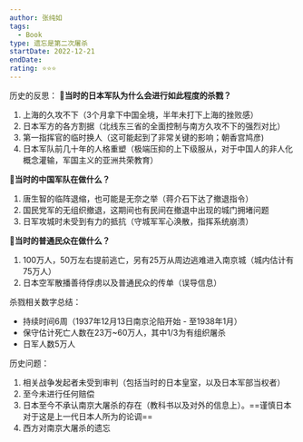 ```yaml
---
author: 张纯如
tags:
  - Book
type: 遗忘是第二次屠杀
startDate: 2022-12-21
endDate: 
rating: ⭐⭐⭐
---
```


历史的反思：
🔴**当时的日本军队为什么会进行如此程度的杀戮？**
  1. 上海的久攻不下（3个月拿下中国全境，半年未打下上海的挫败感）
  2. 日本军方的各方割据（北线东三省的全面控制与南方久攻不下的强烈对比）
  3. 第一指挥官的临时换人（这可能起到了非常关键的影响；朝香宫鸠彦)
  4. 日本军队前几十年的人格重塑（极端压抑的上下级服从，对于中国人的非人化概念灌输，军国主义的亚洲共荣教育）
  
🔴**当时的中国军队在做什么？**
  1. 唐生智的临阵退缩，也可能是无奈之举（蒋介石下达了撤退指令）
  2. 国民党军的无组织撤退，这期间也有民间在撤退中出现的城门拥堵问题
  3. 日军攻城时未受到有力的抵抗（守城军军心涣散，指挥系统崩溃）

🔴**当时的普通民众在做什么？**
1. 100万人，50万左右提前逃亡，另有25万从周边逃难进入南京城（城内估计有75万人）
2. 日本空军散播善待俘虏以及普通民众的传单（误导信息）


杀戮相关数字总结：
- 持续时间6周（1937年12月13日南京沦陷开始 - 至1938年1月）
- 保守估计死亡人数在23万~60万人，其中1/3为有组织屠杀
- 日军人数5万人


历史问题：
1. 相关战争发起者未受到审判（包括当时的日本皇室，以及日本军部当权者）
2. 至今未进行任何赔偿
3. 日本至今不承认南京大屠杀的存在（教科书以及对外的信息上）。==谨慎日本对于这是上一代日本人所为的论调==
4. 西方对南京大屠杀的遗忘


